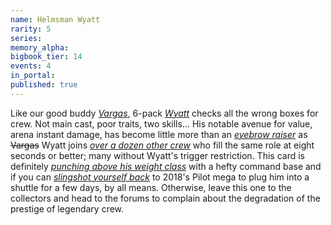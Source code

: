 ```yaml
---
name: Helmsman Wyatt
rarity: 5
series:
memory_alpha:
bigbook_tier: 14
events: 4
in_portal:
published: true
---
```


Like our good buddy [_Vargas_](https://www.youtube.com/watch?v=tEaNKfrYUd0), 6-pack [_Wyatt_](https://www.youtube.com/watch?v=xEm-6lYMgCI) checks all the wrong boxes for crew. Not main cast, poor traits, two skills... His notable avenue for value, arena instant damage, has become little more than an [_eyebrow raiser_](https://www.youtube.com/watch?v=TNjJM2NKv1M&t=22) as ~~Vargas~~ Wyatt joins [_over a dozen other crew_](https://docs.google.com/spreadsheets/d/1vSZLIMkP_UnS9r3Yo3oweJNss2j9pSkUJ7tGZ-3Lpe0/edit#gid=1771252082) who fill the same role at eight seconds or better; many without Wyatt's trigger restriction. This card is definitely [_punching above his weight class_](https://www.youtube.com/watch?v=zpmLSGixYwM) with a hefty command base and if you can [_slingshot yourself back_](https://www.youtube.com/watch?v=65nSJrF-zgw) to 2018's Pilot mega to plug him into a shuttle for a few days, by all means. Otherwise, leave this one to the collectors and head to the forums to complain about the degradation of the prestige of legendary crew.
